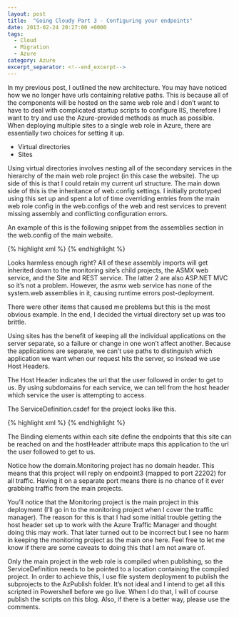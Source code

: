 ```yaml
---
layout: post
title:  "Going Cloudy Part 3 - Configuring your endpoints"
date: 2013-02-24 20:27:00 +0000
tags:
  - Cloud
  - Migration
  - Azure
category: Azure
excerpt_separator: <!--end_excerpt-->
---
```


In my previous post, I outlined the new architecture. You may have noticed how we no longer have urls containing relative paths. This is because all of the components will be hosted on the same web role and I don’t want to have to deal with complicated startup scripts to configure IIS, therefore I want to try and use the Azure-provided methods as much as possible. When deploying multiple sites to a single web role in Azure, there are essentially two choices for setting it up.
<!--end_excerpt-->
* Virtual directories
* Sites

Using virtual directories involves nesting all of the secondary services in the hierarchy of the main web role project (in this case the website). The up side of this is that I could retain my current url structure. The main down side of this is the inheritance of web.config settings. I initially prototyped using this set up and spent a lot of time overriding entries from the main web role config in the web.configs of the web and rest services to prevent missing assembly and conflicting configuration errors.

An example of this is the following snippet from the assemblies section in the web.config of the main website.

{% highlight xml %}
          <add assembly="System.Web.Helpers, Version=1.0.0.0, Culture=neutral, PublicKeyToken=31BF3856AD364E35" />
          <add assembly="System.Web.Mvc, Version=3.0.0.0, Culture=neutral, PublicKeyToken=31BF3856AD364E35, processorArchitecture=MSIL" />
          <add assembly="System.Web.Abstractions, Version=4.0.0.0, Culture=neutral, PublicKeyToken=31BF3856AD364E35" />
          <add assembly="System.Web.Routing, Version=4.0.0.0, Culture=neutral, PublicKeyToken=31BF3856AD364E35" />
          <add assembly="System.Web.WebPages, Version=1.0.0.0, Culture=neutral, PublicKeyToken=31BF3856AD364E35" />
          <add assembly="System.Data.Linq, Version=4.0.0.0, Culture=neutral, PublicKeyToken=B77A5C561934E089" />
{% endhighlight %}

Looks harmless enough right? All of these assembly imports will get inherited down to the monitoring site’s child projects, the ASMX web service, and the Site and REST service. The latter 2 are also ASP.NET MVC so it’s not a problem. However, the asmx web service has none of the system.web assemblies in it, causing runtime errors post-deployment.

There were other items that caused me problems but this is the most obvious example. In the end, I decided the virtual directory set up was too brittle.

Using sites has the benefit of keeping all the individual applications on the server separate, so a failure or change in one won’t affect another. Because the applications are separate, we can’t use paths to distinguish which application we want when our request hits the server, so instead we use Host Headers.

The Host Header indicates the url that the user followed in order to get to us. By using subdomains for each service, we can tell from the host header which service the user is attempting to access.

The ServiceDefinition.csdef for the project looks like this.

{% highlight xml %}
  <WebRole name="domain.Monitoring" vmsize="ExtraSmall">
    <Sites>
      <Site name="Web">
        <Bindings>
          <Binding name="Endpoint1" endpointName="Endpoint3" />
        </Bindings>
      </Site>
      <Site name="Site" physicalDirectory="../../../../../AzPublish/Site-Release">
        <Bindings>
          <Binding name="Endpoint1" endpointName="Endpoint1" hostHeader="domain.com" />
          <Binding name="Endpoint2" endpointName="Endpoint2" hostHeader="domain.com" />
        </Bindings>
      </Site>
      <Site name="Gateway" physicalDirectory="../../../../../AzPublish/webservice-Release">
        <Bindings>
          <Binding name="Endpoint1" endpointName="Endpoint1" hostHeader="webservice.domain.com" />
          <Binding name="Endpoint2" endpointName="Endpoint2" hostHeader="webservice.domain.com" />
        </Bindings>
      </Site>
      <Site name="RESTService" physicalDirectory="../../../../../AzPublish/Rest-Release">
        <Bindings>
          <Binding name="Endpoint1" endpointName="Endpoint1" hostHeader="rest.domain.com" />
          <Binding name="Endpoint2" endpointName="Endpoint2" hostHeader="rest.domain.com" />
        </Bindings>
      </Site>
    </Sites>
    <Endpoints>
      <InputEndpoint name="Endpoint1" protocol="http" port="80" />
      <InputEndpoint name="Endpoint2" protocol="https" port="443" certificate="DomainCertificate" />
      <InputEndpoint name="Endpoint3" protocol="http" port="22202" />
    </Endpoints>
{% endhighlight %}

The Binding elements within each site define the endpoints that this site can be reached on and the hostHeader attribute maps this application to the url the user followed to get to us.

Notice how the domain.Monitoring project has no domain header. This means that this project will reply on endpoint3 (mapped to port 22202) for all traffic. Having it on a separate port means there is no chance of it ever grabbing traffic from the main projects.

You’ll notice that the Monitoring project is the main project in this deployment (I’ll go in to the monitoring project when I cover the traffic manager). The reason for this is that I had some initial trouble getting the host header set up to work with the Azure Traffic Manager and thought doing this may work. That later turned out to be incorrect but I see no harm in keeping the monitoring project as the main one here. Feel free to let me know if there are some caveats to doing this that I am not aware of.

Only the main project in the web role is compiled when publishing, so the ServiceDefinition needs to be pointed to a location containing the compiled project. In order to achieve this, I use file system deployment to publish the subprojects to the AzPublish folder. It’s not ideal and I intend to get all this scripted in Powershell before we go live. When I do that, I will of course publish the scripts on this blog. Also, if there is a better way, please use the comments.
